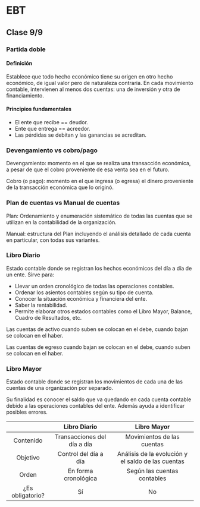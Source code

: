 # EBT

## Clase 9/9

### Partida doble

#### Definición

Establece que todo hecho económico tiene su origen en otro hecho económico, de igual valor pero de naturaleza contraria. En cada movimiento contable, intervienen al menos dos cuentas: una de inversión y otra de financiamiento.

#### Principios fundamentales

- El ente que recibe == deudor.
- Ente que entrega == acreedor.
- Las pérdidas se debitan y las ganancias se acreditan.

### Devengamiento vs cobro/pago

Devengamiento: momento en el que se realiza una transacción económica, a pesar de que el cobro proveniente de esa venta sea en el futuro.

Cobro (o pago): momento en el que ingresa (o egresa) el dinero proveniente de la transacción económica que lo originó.

### Plan de cuentas vs Manual de cuentas

Plan: Ordenamiento y enumeración sistemático de todas las cuentas que se utilizan en la contabilidad de la organización.

Manual: estructura del Plan incluyendo el análisis detallado de cada cuenta en particular, con todas sus variantes.

### Libro Diario

Estado contable donde se registran los hechos económicos del día a día de un ente. Sirve para:

- Llevar un orden cronológico de todas las operaciones contables.
- Ordenar los asientos contables según su tipo de cuenta.
- Conocer la situación económica y financiera del ente.
- Saber la rentabilidad.
- Permite elaborar otros estados contables como el Libro Mayor, Balance, Cuadro de Resultados, etc.

Las cuentas de activo cuando suben se colocan en el debe, cuando bajan se colocan en el haber.

Las cuentas de egreso cuando bajan se colocan en el debe, cuando suben se colocan en el haber.

### Libro Mayor

Estado contable donde se registran los movimientos de cada una de las cuentas de una organización por separado.

Su finalidad es conocer el saldo que va quedando en cada cuenta contable debido a las operaciones contables del ente. Además ayuda a identificar posibles errores.


|   | Libro Diario  | Libro Mayor |
|:-------------:|:---------------:|:-------------:|
| Contenido         | Transacciones del día a día | Movimientos de las cuentas        |
| Objetivo         | Control del día a día          | Análisis de la evolución y el saldo de las cuentas        |
| Orden         | En forma cronológica          | Según las cuentas contables        |
| ¿Es obligatorio?         | Sí          | No        |


